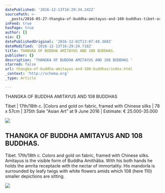 ```yaml
---
datePublished: '2016-12-13T16:29:34.242Z'
sourcePath: >-
  _posts/2016-05-27-thangka-of-buddha-amitayus-and-108-buddhas-tibet-or-17th18th.md
inFeed: true
hasPage: true
author: []
via: {}
datePublishedOriginal: '2016-12-02T13:07:49.369Z'
dateModified: '2016-12-13T16:29:24.718Z'
title: THANGKA OF BUDDHA AMITAYUS AND 108 BUDDHAS.
publisher: {}
description: 'THANGKA OF BUDDHA AMITAYUS AND 108 BUDDHAS '
starred: false
url: thangka-of-buddha-amitayus-and-108-buddhas/index.html
_context: 'http://schema.org'
_type: Article

---
```

THANGKA OF BUDDHA AMITAYUS AND 108 BUDDHAS 

Tibet | 17th/18th c. |Colors and gold on fabric, framed with Chinese silks | 78 x 57cm | 375th Sale "Asian Art" at 9 June 2016 | Estimate: € 25.000-35.000

<article style=""><img src="https://image.invaluable.com/housePhotos/Van_Ham/59/580659/H2496-L95914356.jpg" /><h1>THANGKA OF BUDDHA AMITAYUS AND 108 BUDDHAS.</h1><p>Tibet. 17th/18th c. Colors and gold on fabric, framed with Chinese silks. Amitayus is the visible form of Buddha Amithâba. With his both hands he holds the amrita receptacle with the nectar of immortality. His mandorla is surrounded by leafy twigs with white flowers amids which 108 (here 110) smaller depictions are sitting.</p></article>

![](https://the-grid-user-content.s3-us-west-2.amazonaws.com/110b29b0-2d12-4c9e-962a-3405d2ed70ce.jpg)